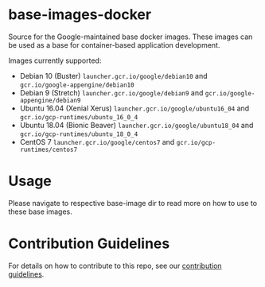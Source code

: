 base-images-docker
===================
Source for the Google-maintained base docker images. These images can be used as a base for container-based application development.

Images currently supported:
* Debian 10 (Buster) `launcher.gcr.io/google/debian10` and `gcr.io/google-appengine/debian10`
* Debian 9 (Stretch) `launcher.gcr.io/google/debian9` and `gcr.io/google-appengine/debian9`
* Ubuntu 16.04 (Xenial Xerus) `launcher.gcr.io/google/ubuntu16_04` and `gcr.io/gcp-runtimes/ubuntu_16_0_4`
* Ubuntu 18.04 (Bionic Beaver) `launcher.gcr.io/google/ubuntu18_04` and `gcr.io/gcp-runtimes/ubuntu_18_0_4`
* CentOS 7 `launcher.gcr.io/google/centos7` and `gcr.io/gcp-runtimes/centos7`

Usage
=======
Please navigate to respective base-image dir to read more on how to use to these
base images.

Contribution Guidelines
=========================
For details on how to contribute to this repo, see our [contribution
guidelines](CONTRIB.md).
